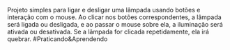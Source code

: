 Projeto simples para ligar e desligar uma lâmpada usando botões e interação com o mouse. Ao clicar nos botões correspondentes, a lâmpada será ligada ou desligada, e ao passar o mouse sobre ela, a iluminação será ativada ou desativada. Se a lâmpada for clicada repetidamente, ela irá quebrar. #Praticando&Aprendendo
